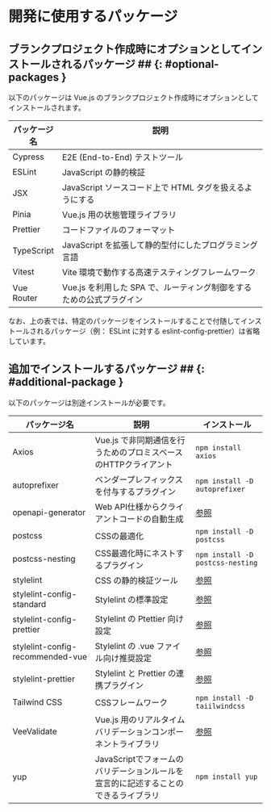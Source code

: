 # 開発に使用するパッケージ

## ブランクプロジェクト作成時にオプションとしてインストールされるパッケージ ## {: #optional-packages }

以下のパッケージは Vue.js のブランクプロジェクト作成時にオプションとしてインストールされます。

|パッケージ名 |説明    　　　　　　　　　　　　　　　　　　　　　　　　            |
|------------|------------------------------------------------------------------|
|Cypress     |E2E (End-to-End) テストツール                                      |
|ESLint      |JavaScript の静的検証                                              |
|JSX         |JavaScript ソースコード上で HTML タグを扱えるようにする             |
|Pinia       |Vue.js 用の状態管理ライブラリ                                      |
|Prettier    |コードファイルのフォーマット                                       |
|TypeScript  |JavaScript を拡張して静的型付にしたプログラミング言語               |
|Vitest      |Vite 環境で動作する高速テスティングフレームワーク                   |
|Vue Router  |Vue.js を利用した SPA で、ルーティング制御をするための公式プラグイン |

なお、上の表では、特定のパッケージをインストールすることで付随してインストールされるパッケージ（例： ESLint に対する eslint-config-prettier）は省略しています。

## 追加でインストールするパッケージ ## {: #additional-package }

以下のパッケージは別途インストールが必要です。

|パッケージ名                       |説明                                     |インストール|
|----------------------------------|-----------------------------------------|------------|
|Axios                             |Vue.js で非同期通信を行うためのプロミスベースのHTTPクライアント|``` npm install axios ```|
|autoprefixer                      |ベンダープレフィックスを付与するプラグイン |``` npm install -D autoprefixer ```|
|openapi-generator                 |Web API仕様からクライアントコードの自動生成|[参照](create-api-client-code.md)|
|postcss                           |CSSの最適化                               |``` npm install -D postcss ```|
|postcss-nesting                   |CSS最適化時にネストするプラグイン          |``` npm install -D postcss-nesting ```|
|stylelint                         |CSS の静的検証ツール                      |[参照](static-verification-and-format.md)|
|stylelint-config-standard         |Stylelint の標準設定|[参照](static-verification-and-format.md)|
|stylelint-config-prettier         |Stylelint の Ptettier 向け設定|[参照](static-verification-and-format.md)|
|stylelint-config-recommended-vue  |Stylelint の .vue ファイル向け推奨設定|[参照](static-verification-and-format.md)|
|stylelint-prettier                |Stylelint と Prettier の連携プラグイン|[参照](static-verification-and-format.md)|
|Tailwind CSS                      |CSSフレームワーク                         |``` npm install -D taiilwindcss ```|
|VeeValidate                       |Vue.js 用のリアルタイムバリデーションコンポーネントライブラリ |[参照](input-validation.md)
|yup                               |JavaScriptでフォームのバリデーションルールを宣言的に記述することのできるライブラリ|``` npm install yup ```|
